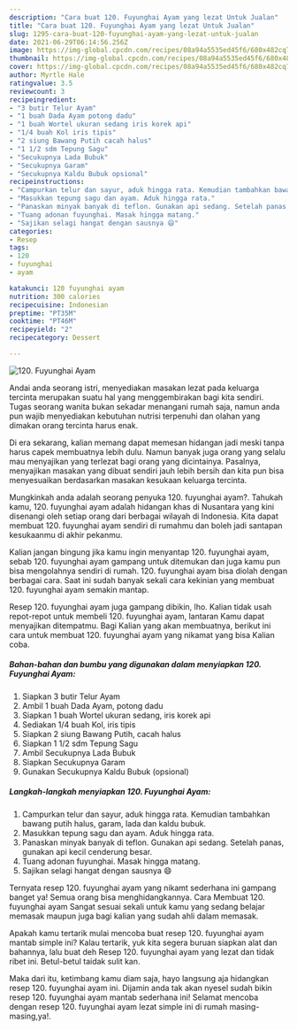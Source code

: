 ```yaml
---
description: "Cara buat 120. Fuyunghai Ayam yang lezat Untuk Jualan"
title: "Cara buat 120. Fuyunghai Ayam yang lezat Untuk Jualan"
slug: 1295-cara-buat-120-fuyunghai-ayam-yang-lezat-untuk-jualan
date: 2021-06-29T06:14:56.256Z
image: https://img-global.cpcdn.com/recipes/08a94a5535ed45f6/680x482cq70/120-fuyunghai-ayam-foto-resep-utama.jpg
thumbnail: https://img-global.cpcdn.com/recipes/08a94a5535ed45f6/680x482cq70/120-fuyunghai-ayam-foto-resep-utama.jpg
cover: https://img-global.cpcdn.com/recipes/08a94a5535ed45f6/680x482cq70/120-fuyunghai-ayam-foto-resep-utama.jpg
author: Myrtle Hale
ratingvalue: 3.5
reviewcount: 3
recipeingredient:
- "3 butir Telur Ayam"
- "1 buah Dada Ayam potong dadu"
- "1 buah Wortel ukuran sedang iris korek api"
- "1/4 buah Kol iris tipis"
- "2 siung Bawang Putih cacah halus"
- "1 1/2 sdm Tepung Sagu"
- "Secukupnya Lada Bubuk"
- "Secukupnya Garam"
- "Secukupnya Kaldu Bubuk opsional"
recipeinstructions:
- "Campurkan telur dan sayur, aduk hingga rata. Kemudian tambahkan bawang putih halus, garam, lada dan kaldu bubuk."
- "Masukkan tepung sagu dan ayam. Aduk hingga rata."
- "Panaskan minyak banyak di teflon. Gunakan api sedang. Setelah panas, gunakan api kecil cenderung besar."
- "Tuang adonan fuyunghai. Masak hingga matang."
- "Sajikan selagi hangat dengan sausnya 😄"
categories:
- Resep
tags:
- 120
- fuyunghai
- ayam

katakunci: 120 fuyunghai ayam 
nutrition: 300 calories
recipecuisine: Indonesian
preptime: "PT35M"
cooktime: "PT46M"
recipeyield: "2"
recipecategory: Dessert

---
```



![120. Fuyunghai Ayam](https://img-global.cpcdn.com/recipes/08a94a5535ed45f6/680x482cq70/120-fuyunghai-ayam-foto-resep-utama.jpg)

Andai anda seorang istri, menyediakan masakan lezat pada keluarga tercinta merupakan suatu hal yang menggembirakan bagi kita sendiri. Tugas seorang  wanita bukan sekadar menangani rumah saja, namun anda pun wajib menyediakan kebutuhan nutrisi terpenuhi dan olahan yang dimakan orang tercinta harus enak.

Di era  sekarang, kalian memang dapat memesan hidangan jadi meski tanpa harus capek membuatnya lebih dulu. Namun banyak juga orang yang selalu mau menyajikan yang terlezat bagi orang yang dicintainya. Pasalnya, menyajikan masakan yang dibuat sendiri jauh lebih bersih dan kita pun bisa menyesuaikan berdasarkan masakan kesukaan keluarga tercinta. 



Mungkinkah anda adalah seorang penyuka 120. fuyunghai ayam?. Tahukah kamu, 120. fuyunghai ayam adalah hidangan khas di Nusantara yang kini disenangi oleh setiap orang dari berbagai wilayah di Indonesia. Kita dapat membuat 120. fuyunghai ayam sendiri di rumahmu dan boleh jadi santapan kesukaanmu di akhir pekanmu.

Kalian jangan bingung jika kamu ingin menyantap 120. fuyunghai ayam, sebab 120. fuyunghai ayam gampang untuk ditemukan dan juga kamu pun bisa mengolahnya sendiri di rumah. 120. fuyunghai ayam bisa diolah dengan berbagai cara. Saat ini sudah banyak sekali cara kekinian yang membuat 120. fuyunghai ayam semakin mantap.

Resep 120. fuyunghai ayam juga gampang dibikin, lho. Kalian tidak usah repot-repot untuk membeli 120. fuyunghai ayam, lantaran Kamu dapat menyajikan ditempatmu. Bagi Kalian yang akan membuatnya, berikut ini cara untuk membuat 120. fuyunghai ayam yang nikamat yang bisa Kalian coba.

<!--inarticleads1-->

##### Bahan-bahan dan bumbu yang digunakan dalam menyiapkan 120. Fuyunghai Ayam:

1. Siapkan 3 butir Telur Ayam
1. Ambil 1 buah Dada Ayam, potong dadu
1. Siapkan 1 buah Wortel ukuran sedang, iris korek api
1. Sediakan 1/4 buah Kol, iris tipis
1. Siapkan 2 siung Bawang Putih, cacah halus
1. Siapkan 1 1/2 sdm Tepung Sagu
1. Ambil Secukupnya Lada Bubuk
1. Siapkan Secukupnya Garam
1. Gunakan Secukupnya Kaldu Bubuk (opsional)




<!--inarticleads2-->

##### Langkah-langkah menyiapkan 120. Fuyunghai Ayam:

1. Campurkan telur dan sayur, aduk hingga rata. Kemudian tambahkan bawang putih halus, garam, lada dan kaldu bubuk.
1. Masukkan tepung sagu dan ayam. Aduk hingga rata.
1. Panaskan minyak banyak di teflon. Gunakan api sedang. Setelah panas, gunakan api kecil cenderung besar.
1. Tuang adonan fuyunghai. Masak hingga matang.
1. Sajikan selagi hangat dengan sausnya 😄




Ternyata resep 120. fuyunghai ayam yang nikamt sederhana ini gampang banget ya! Semua orang bisa menghidangkannya. Cara Membuat 120. fuyunghai ayam Sangat sesuai sekali untuk kamu yang sedang belajar memasak maupun juga bagi kalian yang sudah ahli dalam memasak.

Apakah kamu tertarik mulai mencoba buat resep 120. fuyunghai ayam mantab simple ini? Kalau tertarik, yuk kita segera buruan siapkan alat dan bahannya, lalu buat deh Resep 120. fuyunghai ayam yang lezat dan tidak ribet ini. Betul-betul taidak sulit kan. 

Maka dari itu, ketimbang kamu diam saja, hayo langsung aja hidangkan resep 120. fuyunghai ayam ini. Dijamin anda tak akan nyesel sudah bikin resep 120. fuyunghai ayam mantab sederhana ini! Selamat mencoba dengan resep 120. fuyunghai ayam lezat simple ini di rumah masing-masing,ya!.


